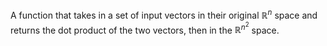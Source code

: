 A function that takes in a set of input vectors in their original $\mathbb{R}^n$ space and returns the dot product of the two vectors, then in the $\mathbb{R}^{n^2}$ space.